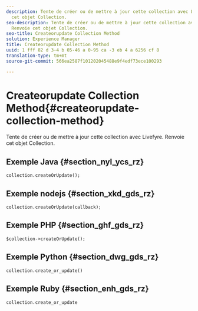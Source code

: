 ```yaml
---
description: Tente de créer ou de mettre à jour cette collection avec Livefyre. Renvoie
  cet objet Collection.
seo-description: Tente de créer ou de mettre à jour cette collection avec Livefyre.
  Renvoie cet objet Collection.
seo-title: Createorupdate Collection Method
solution: Experience Manager
title: Createorupdate Collection Method
uuid: 1 fff 82 d 3-4 b 05-46 a 0-95 ca -3 eb 4 a 6256 cf 8
translation-type: tm+mt
source-git-commit: 566ea2587f101202045488e9f4edf73ece100293

---
```



# Createorupdate Collection Method{#createorupdate-collection-method}

Tente de créer ou de mettre à jour cette collection avec Livefyre. Renvoie cet objet Collection.

## Exemple Java {#section_nyl_ycs_rz}

```
collection.createOrUpdate(); 
```

## Exemple nodejs {#section_xkd_gds_rz}

```
collection.createOrUpdate(callback); 
```

## Exemple PHP {#section_ghf_gds_rz}

```
$collection->createOrUpdate();
```

## Exemple Python {#section_dwg_gds_rz}

```
collection.create_or_update() 
```

## Exemple Ruby {#section_enh_gds_rz}

```
collection.create_or_update 
```

